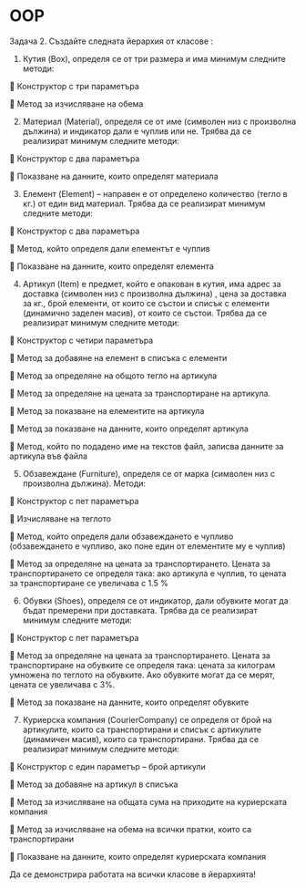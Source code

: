 # OOP
Задача 2.
Създайте следната йерархия от класове :
1. Кутия (Box), определя се от три размера и има минимум следните методи:

 Конструктор с три параметъра

 Метод за изчисляване на обема

2. Материал (Material), определя се от име (символен низ с произволна дължина) и
индикатор дали е чуплив или не. Трябва да се реализират минимум следните методи:

 Конструктор с два параметъра

 Показване на данните, които определят материала

3. Елемент (Element) – направен е от определено количество (тегло в кг.) от един вид
материал. Трябва да се реализират минимум следните методи:

 Конструктор с два параметъра

 Метод, който определя дали елементът е чуплив

 Показване на данните, които определят елемента

4. Артикул (Item) е предмет, който е опакован в кутия, има адрес за доставка (символен
низ с произволна дължина) , цена за доставка за кг., брой елементи, от които се състои
и списък с елементи (динамично заделен масив), от които се състои. Трябва да се
реализират минимум следните методи:

 Конструктор с четири параметъра

 Метод за добавяне на елемент в списъка с елементи

 Метод за определяне на общото тегло на артикула

 Метод за определяне на цената за транспортиране на артикула.

 Метод за показване на елементите на артикула

 Метод за показване на данните, които определят артикула

 Метод, който по подадено име на текстов файл, записва данните за артикула
във файла

5. Обзавеждане (Furniture), определя се от марка (символен низ с произволна
дължина). Методи:

 Конструктор с пет параметъра

 Изчисляване на теглото

 Метод, който определя дали обзавеждането е чупливо (обзавеждането е
чупливо, ако поне един от елементите му е чуплив)

 Метод за определяне на цената за транспортирането. Цената за
транспортирането се определя така: ако артикула е чуплив, то цената за
транспортиране се увеличава с 1.5 %

6. Обувки (Shoes), определя се от индикатор, дали обувките могат да бъдат премерени
при доставката. Трябва да се реализират минимум следните методи:

 Конструктор с пет параметъра

 Метод за определяне на цената за транспортирането. Цената за
транспортиране на обувките се определя така: цената за килограм умножена по
теглото на обувките. Ако обувките могат да се мерят, цената се увеличава с 3%.

 Метод за показване на данните, които определят обувките

7. Куриерска компания (CourierCompany) се определя от брой на артикулите, които са
транспортирани и списък с артикулите (динамичен масив), които са транспортирани.
Трябва да се реализират минимум следните методи:

 Конструктор с един параметър – брой артикули

 Метод за добавяне на артикул в списъка

 Метод за изчисляване на общата сума на приходите на куриерската компания

 Метод за изчисляване на обема на всички пратки, които са транспортирани

 Показване на данните, които определят куриерската компания

Да се демонстрира работата на всички класове в йерархията!

